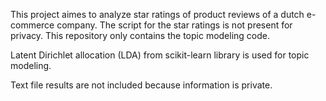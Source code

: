 This project aimes to analyze star ratings of product reviews of a dutch e-commerce company. The script for the star ratings is not present for privacy. This repository only contains the topic modeling code.

Latent Dirichlet allocation (LDA) from scikit-learn library is used for topic modeling.


Text file results are not included because information is private.
